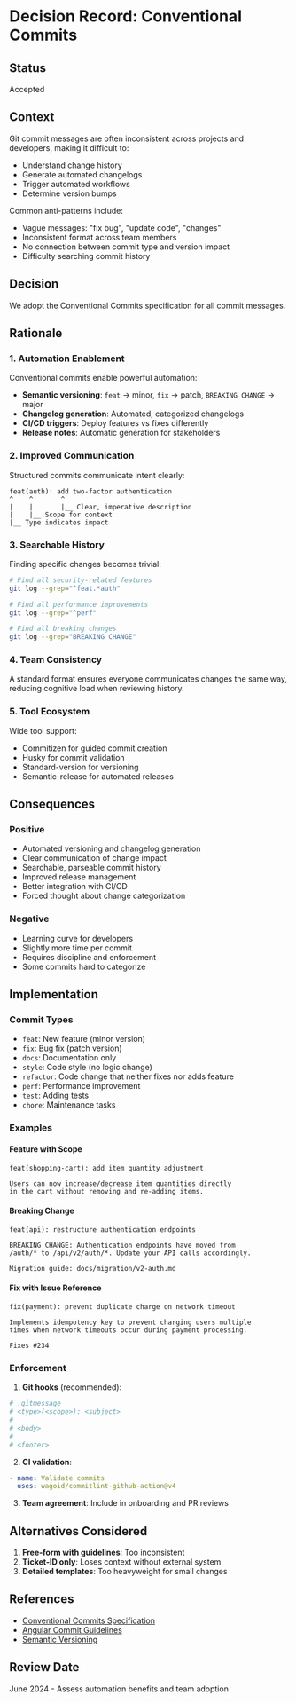 # Decision Record: Conventional Commits

## Status
Accepted

## Context
Git commit messages are often inconsistent across projects and developers, making it difficult to:
- Understand change history
- Generate automated changelogs
- Trigger automated workflows
- Determine version bumps

Common anti-patterns include:
- Vague messages: "fix bug", "update code", "changes"
- Inconsistent format across team members
- No connection between commit type and version impact
- Difficulty searching commit history

## Decision
We adopt the Conventional Commits specification for all commit messages.

## Rationale

### 1. Automation Enablement
Conventional commits enable powerful automation:
- **Semantic versioning**: `feat` → minor, `fix` → patch, `BREAKING CHANGE` → major
- **Changelog generation**: Automated, categorized changelogs
- **CI/CD triggers**: Deploy features vs fixes differently
- **Release notes**: Automatic generation for stakeholders

### 2. Improved Communication
Structured commits communicate intent clearly:
```
feat(auth): add two-factor authentication
^    ^       ^
|    |       |__ Clear, imperative description
|    |__ Scope for context
|__ Type indicates impact
```

### 3. Searchable History
Finding specific changes becomes trivial:
```bash
# Find all security-related features
git log --grep="^feat.*auth"

# Find all performance improvements
git log --grep="^perf"

# Find all breaking changes
git log --grep="BREAKING CHANGE"
```

### 4. Team Consistency
A standard format ensures everyone communicates changes the same way, reducing cognitive load when reviewing history.

### 5. Tool Ecosystem
Wide tool support:
- Commitizen for guided commit creation
- Husky for commit validation
- Standard-version for versioning
- Semantic-release for automated releases

## Consequences

### Positive
- Automated versioning and changelog generation
- Clear communication of change impact
- Searchable, parseable commit history
- Improved release management
- Better integration with CI/CD
- Forced thought about change categorization

### Negative
- Learning curve for developers
- Slightly more time per commit
- Requires discipline and enforcement
- Some commits hard to categorize

## Implementation

### Commit Types
- `feat`: New feature (minor version)
- `fix`: Bug fix (patch version)
- `docs`: Documentation only
- `style`: Code style (no logic change)
- `refactor`: Code change that neither fixes nor adds feature
- `perf`: Performance improvement
- `test`: Adding tests
- `chore`: Maintenance tasks

### Examples

#### Feature with Scope
```
feat(shopping-cart): add item quantity adjustment

Users can now increase/decrease item quantities directly
in the cart without removing and re-adding items.
```

#### Breaking Change
```
feat(api): restructure authentication endpoints

BREAKING CHANGE: Authentication endpoints have moved from 
/auth/* to /api/v2/auth/*. Update your API calls accordingly.

Migration guide: docs/migration/v2-auth.md
```

#### Fix with Issue Reference
```
fix(payment): prevent duplicate charge on network timeout

Implements idempotency key to prevent charging users multiple
times when network timeouts occur during payment processing.

Fixes #234
```

### Enforcement

1. **Git hooks** (recommended):
```bash
# .gitmessage
# <type>(<scope>): <subject>
#
# <body>
#
# <footer>
```

2. **CI validation**:
```yaml
- name: Validate commits
  uses: wagoid/commitlint-github-action@v4
```

3. **Team agreement**: Include in onboarding and PR reviews

## Alternatives Considered

1. **Free-form with guidelines**: Too inconsistent
2. **Ticket-ID only**: Loses context without external system
3. **Detailed templates**: Too heavyweight for small changes

## References
- [Conventional Commits Specification](https://www.conventionalcommits.org/)
- [Angular Commit Guidelines](https://github.com/angular/angular/blob/master/CONTRIBUTING.md#commit)
- [Semantic Versioning](https://semver.org/)

## Review Date
June 2024 - Assess automation benefits and team adoption